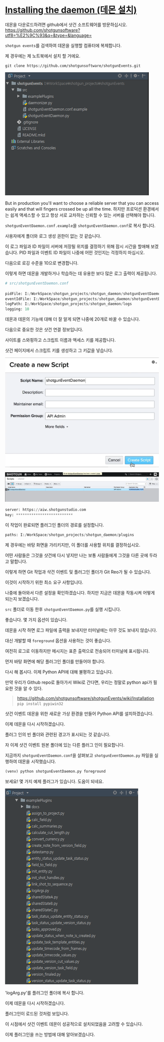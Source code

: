 # [Installing the daemon (데몬 설치)](https://youtu.be/YPZ1FWvhf7k?t=1m28s)

데몬을 다운로드하려면 github에서 샷건 소프트웨어를 방문하십시오.
<https://github.com/shotgunsoftware?utf8=%E2%9C%93&q=&type=&language=>

`shotgun events`를 검색하여 데몬을 실행할 컴퓨터에 복제합니다.

제 경우에는 제 노트북에서 설치 할 거에요.

```console
git clone https://github.com/shotgunsoftware/shotgunEvents.git
```

![Local Image](/img/4_daemon/2_Installing_the_daemon/1.png)

But in production you'll want to choose a reliable server that you can access easily and that will fingers crossed be up all the time.
하지만 프로덕션 환경에서는 쉽게 액세스할 수 있고 항상 서로 교차하는 신뢰할 수 있는 서버를 선택해야 합니다.

`shotgunEventDaemon.conf.example`을 `shotgunEventDaemon.conf`로 복사 합니다.

사용자에게 폴더와 로그 생성 권한이 없는 것 같습니다.

이 로그 파일과 ID 파일이 서버에 저장될 위치를 결정하기 위해 잠시 시간을 할애해 보겠습니다. PID 파일과 이벤트 ID 파일이 나중에 어떤 것인지는 걱정하지 마십시오.

다음으로 로깅 수준을 10으로 변경합니다.

이렇게 하면 데몬을 개발하거나 학습하는 데 유용한 보다 많은 로그 출력이 제공됩니다.

```python
# src/shotgunEventDaemon.conf

pidFile: I:/WorkSpace/shotgun_projects/shotgun_daemon/shotgunEventDaemon.pid
eventIdFile: I:/WorkSpace/shotgun_projects/shotgun_daemon/shotgunEventDaemon.id
logPath: I:/WorkSpace/shotgun_projects/shotgun_daemon/logs
logging: 10
```

데몬과 데몬의 기능에 대해 더 잘 알게 되면 나중에 20개로 바꿀 수 있습니다.

다음으로 중요한 것은 샷건 연결 정보입니다.

사이트를 스와핑하고 스크립트 이름과 액세스 키를 제공합니다.

샷건 페이지에서 스크립트 키를 생성하고 그 키값을 넣습니다.

![Local Image](/img/4_daemon/2_Installing_the_daemon/2.png)

![Local Image](/img/4_daemon/2_Installing_the_daemon/3.png)

```python
server: https://aiw.shotgunstudio.com
key: **************************
```

이 작업이 완료되면 플러그인 폴더의 경로를 설정합니다.

```python
paths: I:/WorkSpace/shotgun_projects/shotgun_daemon/plugins
```

제 경우에는 바탕 화면을 가리키지만, 이 폴더를 사용할 위치를 결정하십시오.

어떤 사람들은 그것을 샷건에 다시 넣지만 나는 보통 사람들에게 그것을 다른 곳에 두라고 말합니다.

이렇게 하면 Git 작업과 샥건 이벤트 및 플러그인 폴더가 Git Reo가 될 수 있습니다.

이것이 시작하기 위한 최소 요구 사항입니다.

나중에 돌아와서 다른 설정을 확인하겠습니다. 하지만 지금은 데몬을 작동시켜 어떻게 되는지 보겠습니다.

`src` 폴더로 이동 한후 `shotgunEventDaemon.py`를 실행 시킵니다.

좋습니다. 몇 가지 옵션이 있습니다.

데몬을 시작 하면 로그 파일에 출력을 보내지만 터미널에는 아무 것도 보내지 않습니다.

대신 개발할 때 `foreground` 옵션을 사용하는 것이 좋습니다.

여전히 로그로 이동하지만 메시지는 표준 출력으로 전송되어 터미널에 표시됩니다.

먼저 바탕 화면에 해당 플러그인 폴더를 만들어야 합니다.

다시 해 봅시다. 이제 Python API에 대해 불평하고 있습니다.

만약 우리가 Github repo로 돌아가서 Wiki로 간다면, 우리는 정말로 python api가 필요한 것을 알 수 있다.

><https://github.com/shotgunsoftware/shotgunEvents/wiki/Installation>
> `pip install pypiwin32`

샷건 이벤트 데몬을 위한 새로운 가상 환경을 만들어 Python API를 설치하겠습니다.

이제 데몬을 다시 시작하겠습니다.

플러그 인의 빈 폴더와 관련된 경고가 표시되는 것 같습니다.

자 이제 샷건 이벤트 원본 폴더에 있는 다른 플러그 인이 필요합니다.

지금까지 `shotgunEventDaemon.conf`을 살펴보고 `shotgunEventDaemon.py` 파일을 실행하여 데몬을 시작했습니다.

```python
(venv) python shotgunEventDaemon.py foreground
```

보세요! 몇 가지 예제 플러그가 있습니다. 도움이 되네요.

![Local Image](/img/4_daemon/2_Installing_the_daemon/4.png)

'logArg.py'를 플러그인 폴더에 복사 합니다.

이제 데몬을 다시 시작하겠습니다.

플러그인이 로드된 것처럼 보입니다.

이 시점에서 샷건 이벤트 데몬이 성공적으로 설치되었음을 고려할 수 있습니다.

이제 플러그인을 쓰는 방법에 대해 알아보겠습니다.
